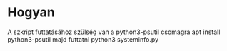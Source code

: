 # Hogyan
A szkript futtatásához szülség van a python3-psutil csomagra
apt install python3-psutil
majd futtatni
python3 systeminfo.py
